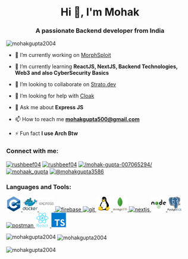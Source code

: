 <h1 align="center">Hi 👋, I'm Mohak</h1>
<h3 align="center">A passionate Backend developer from India</h3>

<p align="left"> <img src="https://komarev.com/ghpvc/?username=mohakgupta2004&label=Profile%20views&color=0e75b6&style=flat" alt="mohakgupta2004" /> </p>

- 🔭 I’m currently working on [MorphSploit](https://github.com/MohakGupta2004/Morphsploit)

- 🌱 I’m currently learning **ReactJS, NextJS, Backend Technologies, Web3 and also CyberSecurity Basics**

- 👯 I’m looking to collaborate on [Strato.dev](https://github.com/monkeytypegame/Strato.dev)

- 🤝 I’m looking for help with [Cloak](https://github.com/MohakGupta2004/Cloak.git)

- 💬 Ask me about **Express JS**

- 📫 How to reach me **mohakgupta500@gmail.com**

- ⚡ Fun fact **I use Arch Btw**

<h3 align="left">Connect with me:</h3>
<p align="left">
<a href="https://dev.to/rushbeef04" target="blank"><img align="center" src="https://raw.githubusercontent.com/rahuldkjain/github-profile-readme-generator/master/src/images/icons/Social/devto.svg" alt="rushbeef04" height="30" width="40" /></a>
<a href="https://twitter.com/rushbeef04" target="blank"><img align="center" src="https://raw.githubusercontent.com/rahuldkjain/github-profile-readme-generator/master/src/images/icons/Social/twitter.svg" alt="rushbeef04" height="30" width="40" /></a>
<a href="https://linkedin.com/in//mohak-gupta-007065294/" target="blank"><img align="center" src="https://raw.githubusercontent.com/rahuldkjain/github-profile-readme-generator/master/src/images/icons/Social/linked-in-alt.svg" alt="/mohak-gupta-007065294/" height="30" width="40" /></a>
<a href="https://instagram.com/mohaak_gupta" target="blank"><img align="center" src="https://raw.githubusercontent.com/rahuldkjain/github-profile-readme-generator/master/src/images/icons/Social/instagram.svg" alt="mohaak_gupta" height="30" width="40" /></a>
<a href="https://www.youtube.com/c/@mohakgupta3586" target="blank"><img align="center" src="https://raw.githubusercontent.com/rahuldkjain/github-profile-readme-generator/master/src/images/icons/Social/youtube.svg" alt="@mohakgupta3586" height="30" width="40" /></a>
</p>

<h3 align="left">Languages and Tools:</h3>
<p align="left"> <a href="https://www.w3schools.com/cpp/" target="_blank" rel="noreferrer"> <img src="https://raw.githubusercontent.com/devicons/devicon/master/icons/cplusplus/cplusplus-original.svg" alt="cplusplus" width="40" height="40"/> </a> <a href="https://www.docker.com/" target="_blank" rel="noreferrer"> <img src="https://raw.githubusercontent.com/devicons/devicon/master/icons/docker/docker-original-wordmark.svg" alt="docker" width="40" height="40"/> </a> <a href="https://expressjs.com" target="_blank" rel="noreferrer"> <img src="https://raw.githubusercontent.com/devicons/devicon/master/icons/express/express-original-wordmark.svg" alt="express" width="40" height="40"/> </a> <a href="https://firebase.google.com/" target="_blank" rel="noreferrer"> <img src="https://www.vectorlogo.zone/logos/firebase/firebase-icon.svg" alt="firebase" width="40" height="40"/> </a> <a href="https://git-scm.com/" target="_blank" rel="noreferrer"> <img src="https://www.vectorlogo.zone/logos/git-scm/git-scm-icon.svg" alt="git" width="40" height="40"/> </a> <a href="https://www.linux.org/" target="_blank" rel="noreferrer"> <img src="https://raw.githubusercontent.com/devicons/devicon/master/icons/linux/linux-original.svg" alt="linux" width="40" height="40"/> </a> <a href="https://www.mongodb.com/" target="_blank" rel="noreferrer"> <img src="https://raw.githubusercontent.com/devicons/devicon/master/icons/mongodb/mongodb-original-wordmark.svg" alt="mongodb" width="40" height="40"/> </a> <a href="https://nextjs.org/" target="_blank" rel="noreferrer"> <img src="https://cdn.worldvectorlogo.com/logos/nextjs-2.svg" alt="nextjs" width="40" height="40"/> </a> <a href="https://nodejs.org" target="_blank" rel="noreferrer"> <img src="https://raw.githubusercontent.com/devicons/devicon/master/icons/nodejs/nodejs-original-wordmark.svg" alt="nodejs" width="40" height="40"/> </a> <a href="https://www.postgresql.org" target="_blank" rel="noreferrer"> <img src="https://raw.githubusercontent.com/devicons/devicon/master/icons/postgresql/postgresql-original-wordmark.svg" alt="postgresql" width="40" height="40"/> </a> <a href="https://postman.com" target="_blank" rel="noreferrer"> <img src="https://www.vectorlogo.zone/logos/getpostman/getpostman-icon.svg" alt="postman" width="40" height="40"/> </a> <a href="https://reactjs.org/" target="_blank" rel="noreferrer"> <img src="https://raw.githubusercontent.com/devicons/devicon/master/icons/react/react-original-wordmark.svg" alt="react" width="40" height="40"/> </a> <a href="https://www.typescriptlang.org/" target="_blank" rel="noreferrer"> <img src="https://raw.githubusercontent.com/devicons/devicon/master/icons/typescript/typescript-original.svg" alt="typescript" width="40" height="40"/> </a> </p>

<p><img align="left" src="https://github-readme-stats.vercel.app/api/top-langs?username=mohakgupta2004&show_icons=true&locale=en&layout=compact" alt="mohakgupta2004" /></p>

<p>&nbsp;<img align="center" src="https://github-readme-stats.vercel.app/api?username=mohakgupta2004&show_icons=true&locale=en" alt="mohakgupta2004" /></p>

<p><img align="center" src="https://github-readme-streak-stats.herokuapp.com/?user=mohakgupta2004&" alt="mohakgupta2004" /></p>
